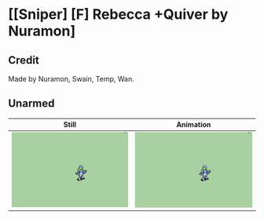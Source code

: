 # [\[Sniper\] \[F\] Rebecca +Quiver by Nuramon]

## Credit

Made by Nuramon, Swain, Temp, Wan.
	
## Unarmed

| Still | Animation |
| :---: | :-------: |
| ![Unarmed still](./Unarmed_000.png) | ![Unarmed animation](./Unarmed.gif) |
